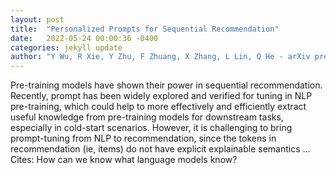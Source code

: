 ```yaml
---
layout: post
title:  "Personalized Prompts for Sequential Recommendation"
date:   2022-05-24 00:00:36 -0400
categories: jekyll update
author: "Y Wu, R Xie, Y Zhu, F Zhuang, X Zhang, L Lin, Q He - arXiv preprint arXiv:2205.09666, 2022"
---
```

Pre-training models have shown their power in sequential recommendation. Recently, prompt has been widely explored and verified for tuning in NLP pre-training, which could help to more effectively and efficiently extract useful knowledge from pre-training models for downstream tasks, especially in cold-start scenarios. However, it is challenging to bring prompt-tuning from NLP to recommendation, since the tokens in recommendation (ie, items) do not have explicit explainable semantics … Cites: ‪How can we know what language models know?‬